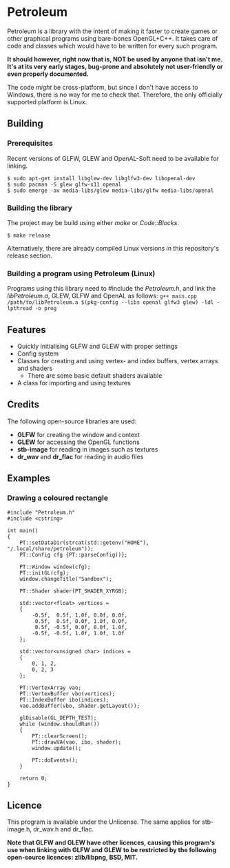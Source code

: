 # Petroleum
Petroleum is a library with the intent of making it faster to create games or other graphical programs using bare-bones OpenGL+C++. It takes care of code and classes which would have to be written for every such program.

**It should however, right now that is, NOT be used by anyone that isn't me. It's at its very early stages, bug-prone and absolutely not user-friendly or even properly documented.**

The code *might* be cross-platform, but since I don't have access to Windows, there is no way for me to check that. Therefore, the only officially supported platform is Linux.
## Building
### Prerequisites
Recent versions of GLFW, GLEW and OpenAL-Soft need to be available for linking.
```
$ sudo apt-get install libglew-dev libglfw3-dev libopenal-dev
$ sudo pacman -S glew glfw-x11 openal
$ sudo emerge -av media-libs/glew media-libs/glfw media-libs/openal
```
### Building the library
The project may be build using either *make* or *Code::Blocks*.

```$ make release```

Alternatively, there are already compiled Linux versions in this repository's release section.
### Building a program using Petroleum (Linux)
Programs using this library need to #include the *Petroleum.h*, and link the *libPetroleum.a*, GLEW, GLFW and OpenAL as follows:
```g++ main.cpp /path/to/libPetroleum.a $(pkg-config --libs openal glfw3 glew) -ldl -lpthread -o prog```
## Features
- Quickly initialising GLFW and GLEW with proper settings
- Config system
- Classes for creating and using vertex- and index buffers, vertex arrays and shaders
  - There are some basic default shaders available
- A class for importing and using textures
## Credits
The following open-source libraries are used:
- **GLFW** for creating the window and context
- **GLEW** for accessing the OpenGL functions
- **stb-image** for reading in images such as textures
- **dr_wav** and **dr_flac** for reading in audio files
## Examples
### Drawing a coloured rectangle
```
#include "Petroleum.h"
#include <cstring>

int main()
{
    PT::setDataDir(strcat(std::getenv("HOME"), "/.local/share/petroleum"));
    PT::Config cfg {PT::parseConfig()};
    
    PT::Window window(cfg);
    PT::initGL(cfg);
    window.changeTitle("Sandbox");

    PT::Shader shader(PT_SHADER_XYRGB);

    std::vector<float> vertices =
    {
        -0.5f,  0.5f, 1.0f, 0.0f, 0.0f,
         0.5f,  0.5f, 0.0f, 1.0f, 0.0f,
         0.5f, -0.5f, 0.0f, 0.0f, 1.0f,
        -0.5f, -0.5f, 1.0f, 1.0f, 1.0f
    };

    std::vector<unsigned char> indices =
    {
        0, 1, 2,
        0, 2, 3
    };

    PT::VertexArray vao;
    PT::VertexBuffer vbo(vertices);
    PT::IndexBuffer ibo(indices);
    vao.addBuffer(vbo, shader.getLayout());

    glDisable(GL_DEPTH_TEST);
    while (window.shouldRun())
    {
        PT::clearScreen();
        PT::drawVA(vao, ibo, shader);
        window.update();

        PT::doEvents();
    }

    return 0;
}
```
## Licence
This program is available under the Unlicense. The same applies for stb-image.h, dr_wav.h and dr_flac.

**Note that GLFW and GLEW have other licences, causing this program's use when linking with GLFW and GLEW to be restricted by the following open-source licences: zlib/libpng, BSD, MIT.**
